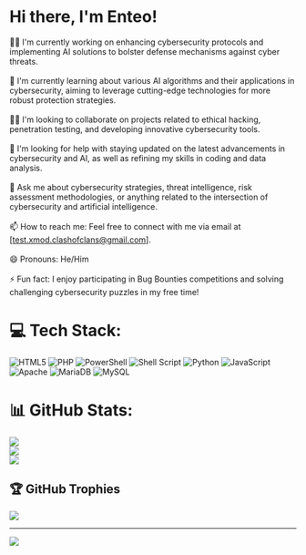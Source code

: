 # Hi there, I'm Enteo!
👩‍💻 I'm currently working on enhancing cybersecurity protocols and implementing AI solutions to bolster defense mechanisms against cyber threats.<br><br>🧠 I'm currently learning about various AI algorithms and their applications in cybersecurity, aiming to leverage cutting-edge technologies for more robust protection strategies.<br><br>👯‍♀️ I'm looking to collaborate on projects related to ethical hacking, penetration testing, and developing innovative cybersecurity tools.<br><br>🤔 I'm looking for help with staying updated on the latest advancements in cybersecurity and AI, as well as refining my skills in coding and data analysis.<br><br>💬 Ask me about cybersecurity strategies, threat intelligence, risk assessment methodologies, or anything related to the intersection of cybersecurity and artificial intelligence.<br><br>📫 How to reach me: Feel free to connect with me via email at [test.xmod.clashofclans@gmail.com].<br><br>😄 Pronouns: He/Him<br><br>⚡️ Fun fact: I enjoy participating in Bug Bounties competitions and solving challenging cybersecurity puzzles in my free time!

<!--
## 🌐 Socials:
[![Discord](https://img.shields.io/badge/Discord-%237289DA.svg?logo=discord&logoColor=white)](https://discord.gg/ZgDm5cXn)
[![LinkedIn](https://img.shields.io/badge/LinkedIn-%230077B5.svg?logo=linkedin&logoColor=white)](https://www.linkedin.com/in/alex-adornetto-266b45182/)
-->

# 💻 Tech Stack:
![HTML5](https://img.shields.io/badge/html5-%23E34F26.svg?style=for-the-badge&logo=html5&logoColor=white) ![PHP](https://img.shields.io/badge/php-%23777BB4.svg?style=for-the-badge&logo=php&logoColor=white) ![PowerShell](https://img.shields.io/badge/PowerShell-%235391FE.svg?style=for-the-badge&logo=powershell&logoColor=white) ![Shell Script](https://img.shields.io/badge/shell_script-%23121011.svg?style=for-the-badge&logo=gnu-bash&logoColor=white) ![Python](https://img.shields.io/badge/python-3670A0?style=for-the-badge&logo=python&logoColor=ffdd54) ![JavaScript](https://img.shields.io/badge/javascript-%23323330.svg?style=for-the-badge&logo=javascript&logoColor=%23F7DF1E) ![Apache](https://img.shields.io/badge/apache-%23D42029.svg?style=for-the-badge&logo=apache&logoColor=white) ![MariaDB](https://img.shields.io/badge/MariaDB-003545?style=for-the-badge&logo=mariadb&logoColor=white) ![MySQL](https://img.shields.io/badge/mysql-%2300000f.svg?style=for-the-badge&logo=mysql&logoColor=white)

# 📊 GitHub Stats:
![](https://github-readme-stats.vercel.app/api?username=ente0v1&theme=gotham&hide_border=false&include_all_commits=false&count_private=false)<br/>
![](https://github-readme-streak-stats.herokuapp.com/?user=ente0v1&theme=gotham&hide_border=false)<br/>
![](https://github-readme-stats.vercel.app/api/top-langs/?username=ente0v1&theme=gotham&hide_border=false&include_all_commits=false&count_private=false&layout=compact)

## 🏆 GitHub Trophies
![](https://github-profile-trophy.vercel.app/?username=ente0v1&theme=radical&no-frame=false&no-bg=true&margin-w=4)

---
[![](https://visitcount.itsvg.in/api?id=ente0v1&icon=7&color=3)](https://visitcount.itsvg.in)

<!-- Proudly created with GPRM ( https://gprm.itsvg.in ) -->

